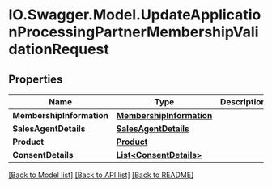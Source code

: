 # IO.Swagger.Model.UpdateApplicationProcessingPartnerMembershipValidationRequest
## Properties

Name | Type | Description | Notes
------------ | ------------- | ------------- | -------------
**MembershipInformation** | [**MembershipInformation**](MembershipInformation.md) |  | [optional] 
**SalesAgentDetails** | [**SalesAgentDetails**](SalesAgentDetails.md) |  | [optional] 
**Product** | [**Product**](Product.md) |  | [optional] 
**ConsentDetails** | [**List&lt;ConsentDetails&gt;**](ConsentDetails.md) |  | [optional] 

[[Back to Model list]](../README.md#documentation-for-models) [[Back to API list]](../README.md#documentation-for-api-endpoints) [[Back to README]](../README.md)

